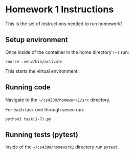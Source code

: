 # Homework 1 Instructions
This is the set of instructions needed to run homework1.

## Setup environment
Once inside of the container in the home directory  `(~)` run:
```
source .venv/bin/activate
```
This starts the virtual environment. 

## Running code
Navigate to the `~/cs4300/homework1/src` directory.

For each task one through seven run:
```
python3 task(1-7).py
```

## Running tests (pytest)
Inside of the `~/cs4300/homework1` directory run `pytest`.
